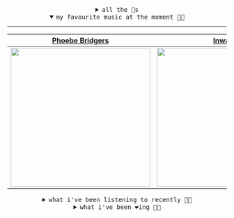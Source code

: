 <details>

<summary align="center"><samp>all the 🥚s</samp></summary>
<hr />

<a href="https://github.com/bitttttten"><img src="https://avatars2.githubusercontent.com/u/19930241?s=90&u=2aef7cbf4a59d361894145c97676391ec46fea4d&v=4" width="30" height="30" /><a href="https://github.com/pvinis"><img src="https://avatars0.githubusercontent.com/u/100233?s=90&v=4" width="30" height="30" />

<samp><a href="https://github.com/bitttttten/bitttttten/issues/1">become an 🥚</a></samp>

</details>

<details open>

<summary align="center"><samp>my favourite music at the moment 🎵🎶</samp></summary>
<hr />

<!-- toc -->

| [Phoebe Bridgers](https://open.spotify.com/artist/1r1uxoy19fzMxunt3ONAkG)                                                                                        | [Inwards](https://open.spotify.com/artist/542nHHjo4wRmP3AbeJWkse)                                                                                                | [Four Tet](https://open.spotify.com/artist/7Eu1txygG6nJttLHbZdQOh)                                                                                               | [Orville Peck](https://open.spotify.com/artist/46auOkH1pk28rWrSoUNhLo)                                                                                           |
| ---------------------------------------------------------------------------------------------------------------------------------------------------------------- | ---------------------------------------------------------------------------------------------------------------------------------------------------------------- | ---------------------------------------------------------------------------------------------------------------------------------------------------------------- | ---------------------------------------------------------------------------------------------------------------------------------------------------------------- |
| [<img src="https://i.scdn.co/image/1c90d650ee787a51e18e475584b595c9234eac48" width="320" height="auto">](https://open.spotify.com/artist/1r1uxoy19fzMxunt3ONAkG) | [<img src="https://i.scdn.co/image/4bbbdea18abc595501acae21422f4776c1cddf95" width="320" height="auto">](https://open.spotify.com/artist/542nHHjo4wRmP3AbeJWkse) | [<img src="https://i.scdn.co/image/f96458025a0640bf1d3c8f764a42ec21d4db1eae" width="320" height="auto">](https://open.spotify.com/artist/7Eu1txygG6nJttLHbZdQOh) | [<img src="https://i.scdn.co/image/bb2055b78f4eec9b5e19cb9e9792395b71a4564b" width="320" height="auto">](https://open.spotify.com/artist/46auOkH1pk28rWrSoUNhLo) |

<!-- tocstop -->

</details>

<details>

<summary align="center"><samp>what i've been listening to recently 🎵🎶</samp></summary>
<hr />

<!-- toc -->

| [What's Missing<br />Alabaster DePlume](https://open.spotify.com/track/1GkNtgtAfQW9ezyQ7n4iE1)                                                                  | [Soft Clouds<br />Parks, Squares and Alleys](https://open.spotify.com/track/2QSPTbLWyYVre1hYG8YEIf)                                                             | [Dreamer<br />Four Tet](https://open.spotify.com/track/1trLI0S0vx58WgYa4CX8ef)                                                                                  | [All My Happiness is Gone<br />Purple Mountains](https://open.spotify.com/track/0oCpNIVoV1iJK51xmh59Yh)                                                         |
| --------------------------------------------------------------------------------------------------------------------------------------------------------------- | --------------------------------------------------------------------------------------------------------------------------------------------------------------- | --------------------------------------------------------------------------------------------------------------------------------------------------------------- | --------------------------------------------------------------------------------------------------------------------------------------------------------------- |
| [<img src="https://i.scdn.co/image/8dcd7c992f677beb7e1e6140537a0c6fcf82f57f" width="320" height="auto">](https://open.spotify.com/track/1GkNtgtAfQW9ezyQ7n4iE1) | [<img src="https://i.scdn.co/image/2fa4d377e75173705f1f1b8914bd03f87bef1320" width="320" height="auto">](https://open.spotify.com/track/2QSPTbLWyYVre1hYG8YEIf) | [<img src="https://i.scdn.co/image/f96458025a0640bf1d3c8f764a42ec21d4db1eae" width="320" height="auto">](https://open.spotify.com/track/1trLI0S0vx58WgYa4CX8ef) | [<img src="https://i.scdn.co/image/d1f2c11a34a2106847d481f67febe33df11acce9" width="320" height="auto">](https://open.spotify.com/track/0oCpNIVoV1iJK51xmh59Yh) |

<!-- tocstop -->

</details>

<details>

<summary align="center"><samp>what i've been ❤️ing 🎵🎶</samp></summary>
<hr />

<!-- toc -->

| [Wave Goodnight to Me<br />Jeff Rosenstock](https://open.spotify.com/album/18doqXfbCTpyz1PeO3d4eB)                                                              | [A Forest<br />alva noto](https://open.spotify.com/album/3eUWleWNULYMRFI2noRZnT)                                                                                | [Parallel Jalebi<br />Four Tet](https://open.spotify.com/album/7gN7gWms3Uz0GLLtLYHybk)                                                                          | [Life’s What You Make It<br />Daphni](https://open.spotify.com/album/2NF7kUOEaNYhCWLANV85Aj)                                                                    |
| --------------------------------------------------------------------------------------------------------------------------------------------------------------- | --------------------------------------------------------------------------------------------------------------------------------------------------------------- | --------------------------------------------------------------------------------------------------------------------------------------------------------------- | --------------------------------------------------------------------------------------------------------------------------------------------------------------- |
| [<img src="https://i.scdn.co/image/ab67616d0000b2731eba6b9bc5d8ae15dd6df79a" width="320" height="auto">](https://open.spotify.com/album/18doqXfbCTpyz1PeO3d4eB) | [<img src="https://i.scdn.co/image/ab67616d0000b2738de19c289dc2b39f9fa5ae64" width="320" height="auto">](https://open.spotify.com/album/3eUWleWNULYMRFI2noRZnT) | [<img src="https://i.scdn.co/image/ab67616d0000b273bf738db6b27eff2065f07f0a" width="320" height="auto">](https://open.spotify.com/album/7gN7gWms3Uz0GLLtLYHybk) | [<img src="https://i.scdn.co/image/ab67616d0000b2730ed3b03e9025fbfde6150f31" width="320" height="auto">](https://open.spotify.com/album/2NF7kUOEaNYhCWLANV85Aj) |

<!-- tocstop -->

</details>
